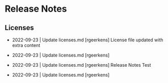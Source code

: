 # Release Notes

## Licenses
- 2022-09-23 | Update licenses.md  [rgeerkens] License file updated with extra content

- 2022-09-23 | Update licenses.md  [rgeerkens] 
- 2022-09-23 | Update licenses.md  [rgeerkens] Release Notes Test

- 2022-09-23 | Update licenses.md  [rgeerkens] 